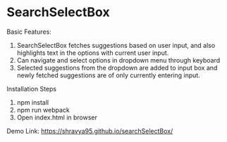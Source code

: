 # SearchSelectBox

Basic Features:
1) SearchSelectBox fetches suggestions based on user input, and also highlights text in the options with current user input.
2) Can navigate and select options in dropdown menu through keyboard
3) Selected suggestions from the dropdown are added to input box and newly fetched suggestions are of only currently entering input.

Installation Steps
1. npm install
2. npm run webpack
3. Open index.html in browser

Demo Link: https://shravya95.github.io/searchSelectBox/
